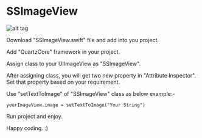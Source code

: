 # SSImageView

![alt tag](https://cloud.githubusercontent.com/assets/20852336/17474732/2cc996cc-5d75-11e6-9643-c4a244b808cf.png)

Download "SSImageView.swift" file and add into you project.

Add "QuartzCore" framework in your project.

Assign class to your UIImageView as "SSImageView".

After assigning class, you will get two new property in "Attribute Inspector". Set that property based on your requirement.

Use "setTextToImage" of "SSImageView" class as below example:-

    yourImageView.image = setTextToImage("Your String")


Run project and enjoy.

Happy coding. :)

